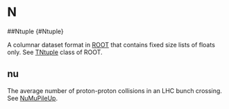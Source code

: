 # N

##Ntuple {#Ntuple}

A columnar dataset format in [ROOT](https://root.cern/) that contains fixed size lists of floats only. See [TNtuple](https://root.cern/doc/master/classTNtuple.html) class of ROOT.

## nu

The average number of proton-proton collisions in an LHC bunch crossing.
See [NuMuPileUp](https://twiki.cern.ch/twiki/bin/view/LHCb/NuMuPileUp).
